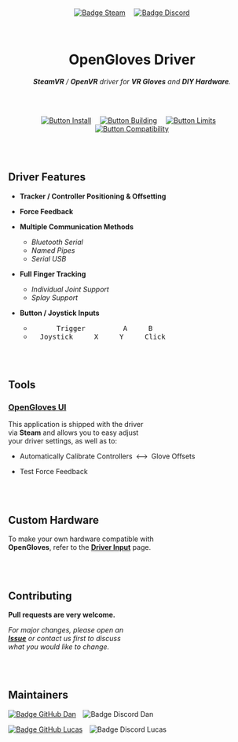 
<br>

<div align = center>

[![Badge Steam]][Steam]   
[![Badge Discord]][Discord]

<br>

# OpenGloves Driver

***SteamVR*** */ **OpenVR** driver for **VR Gloves** and **DIY Hardware**.*

<br>
<br>

[![Button Install]][Install]   
[![Button Building]][Building]   
[![Button Limits]][Limits]   
[![Button Compatibility]][Compatibility]

</div>

<br>
<br>

## Driver Features

- **Tracker / Controller Positioning & Offsetting**

- **Force Feedback**

-   **Multiple Communication Methods**
    
    - *Bluetooth Serial*
    - *Named Pipes*
    - *Serial USB*
    
- **Full Finger Tracking**
    
    - *Individual Joint Support*
    - *Splay Support*

-   **Button / Joystick Inputs**

    - <kbd>      Trigger      </kbd>  <kbd>  A  </kbd>  <kbd>  B  </kbd> <br>
    - <kbd>  Joystick  </kbd>  <kbd>  X  </kbd>  <kbd>  Y  </kbd>  <kbd>  Click  </kbd>
    
<br>
<br>

## Tools

### [OpenGloves UI]

This application is shipped with the driver <br>
via **Steam** and allows you to easy adjust <br>
your driver settings, as well as to:

- Automatically Calibrate Controllers  ⟷  Glove Offsets

- Test Force Feedback


<br>
<br>

## Custom Hardware

To make your own hardware compatible with <br>
**OpenGloves**, refer to the **[Driver Input]** page. <br>

<br>
<br>

## Contributing

**Pull requests are very welcome.**

*For major changes, please open an* <br>
***[Issue]*** *or contact us first to discuss* <br>
*what you would like to change.*

<br>
<br>

## Maintainers

[![Badge GitHub Dan]][GitHub Dan]   ![Badge Discord Dan]

[![Badge GitHub Lucas]][GitHub Lucas]   ![Badge Discord Lucas]

<br>


<!----------------------------------------------------------------------------->

[OpenGloves UI]: https://github.com/lucidVR/opengloves-ui
[Driver Input]: https://github.com/LucidVR/opengloves-driver/wiki/Driver-Input
[Steam Page]: https://store.steampowered.com/app/1574050/OpenGloves
[Discord]: https://discord.gg/lucidvr
[Steam]: https://store.steampowered.com/app/1574050/OpenGloves
[Issue]: https://github.com/LucidVR/opengloves-driver/issues
[UI]: https://github.com/lucidVR/opengloves-ui

[Compatibility]: docs/Compatibility.md
[Building]: docs/Building.md
[Install]: docs/Installation.md
[Limits]: docs/Limitations.md

[GitHub Lucas]: https://github.com/lucas-vrtech
[GitHub Dan]: https://github.com/danwillm


<!---------------------------------[ Badges ]---------------------------------->

[Badge Discord]: https://img.shields.io/badge/Discord-596cab?style=for-the-badge&logo=discord&logoColor=white&labelColor=7289DA
[Badge Steam]: https://img.shields.io/badge/Steam-000000?style=for-the-badge&logo=steam&logoColor=white&labelColor=181818

[Badge GitHub Lucas]: https://img.shields.io/badge/Lucas_VRTech-181717?style=for-the-badge&logo=GitHub&logoColor=white
[Badge GitHub Dan]: https://img.shields.io/badge/danwillm-181717?style=for-the-badge&logo=GitHub&logoColor=white

[Badge Discord Lucas]: https://img.shields.io/badge/LucidVR%230001-7289DA?style=for-the-badge&logo=Discord&logoColor=white
[Badge Discord Dan]: https://img.shields.io/badge/danwillm%238254-7289DA?style=for-the-badge&logo=Discord&logoColor=white


<!---------------------------------[ Buttons ]--------------------------------->

[Button Compatibility]: https://img.shields.io/badge/Compatibility-73398D?style=for-the-badge&logoColor=white&logo=AdonisJS
[Button Building]: https://img.shields.io/badge/Building-137CBD?style=for-the-badge&logoColor=white&logo=GitBook
[Button Install]: https://img.shields.io/badge/Installation-37814A?style=for-the-badge&logoColor=white&logo=DocuSign
[Button Limits]: https://img.shields.io/badge/Limitations-B5314C?style=for-the-badge&logoColor=white&logo=DocuSign
